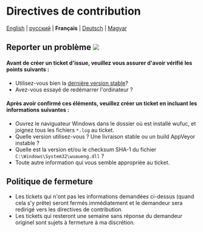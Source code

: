 # Directives de contribution

[English](CONTRIBUTING.md) | [русский](CONTRIBUTING.ru-RU.md) | **Français**  | [Deutsch](CONTRIBUTING.de-DE.md) | [Magyar](CONTRIBUTING.de-HU.md)

## Reporter un problème [![](https://isitmaintained.com/badge/resolution/zeffy/wufuc.svg)](https://isitmaintained.com/project/zeffy/wufuc)

#### Avant de créer un ticket d'issue, veuillez vous assurer d'avoir vérifié les points suivants :

- Utilisez-vous bien la [dernière version stable](../../releases/latest)?
- Avez-vous essayé de redémarrer l'ordinateur ?

#### Après avoir confirmé ces éléments, veuillez créer un ticket en incluant les informations suivantes :

- Ouvrez le naviguateur Windows dans le dossier où est installé wufuc, et joignez tous les fichiers `*.log` au ticket.
- Quelle version utilisez-vous ? Une livraison stable ou un build AppVeyor instable ?
- Quelle est la version et/ou le checksum SHA-1 du fichier `C:\Windows\System32\wuaueng.dll` ?
- Toute autre information qui vous semble appropriée au ticket.

## Politique de fermeture

- Les tickets qui n'ont pas les informations demandées ci-dessus (quand cela s'y prête) seront fermés immédiatement et le demandeur sera redirigé vers les directives de contribution.
- Les tickets qui resteront une semaine sans réponse du demandeur originel sont sujets à fermeture à ma discrétion.
